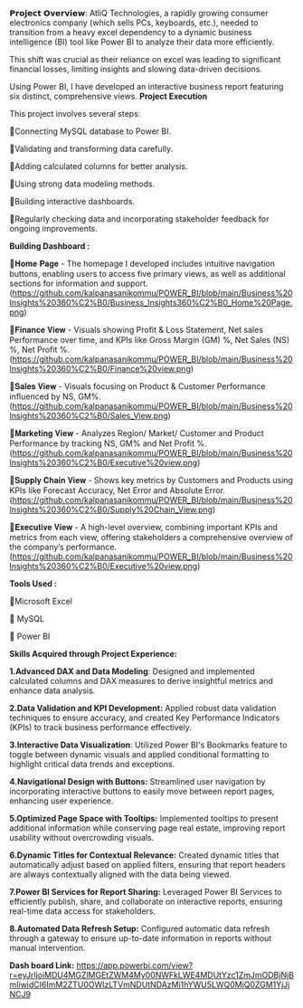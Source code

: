 𝗣𝗿𝗼𝗷𝗲𝗰𝘁 𝗢𝘃𝗲𝗿𝘃𝗶𝗲𝘄:
AtliQ Technologies, a rapidly growing consumer electronics company (which sells PCs, keyboards, etc.), needed to transition from a heavy excel dependency to a dynamic business intelligence (BI) tool like Power BI to analyze their data more efficiently.

This shift was crucial as their reliance on excel was leading to significant financial losses, limiting insights and slowing data-driven decisions.

Using Power BI, I have developed an interactive business report featuring six distinct, comprehensive views.
**Project Execution**

This project involves several steps:

🔸Connecting MySQL database to Power BI.

🔸Validating and transforming data carefully.

🔸Adding calculated columns for better analysis.

🔸Using strong data modeling methods.

🔸Building interactive dashboards.

🔸Regularly checking data and incorporating stakeholder feedback for ongoing improvements.

**Building Dashboard :**

🔹𝐇𝐨𝐦𝐞 𝐏𝐚𝐠𝐞 - The homepage I developed includes intuitive navigation buttons, enabling users to access five primary views, as well as additional sections for information and support.(https://github.com/kalpanasanikommu/POWER_BI/blob/main/Business%20Insights%20360%C2%B0/Business_Insights360%C2%B0_Home%20Page.png)

🔹𝐅𝐢𝐧𝐚𝐧𝐜𝐞 𝐕𝐢𝐞𝐰 - Visuals showing Profit & Loss Statement, Net sales Performance over time, and KPIs like Gross Margin (GM) %, Net Sales (NS) %, Net Profit %.
(https://github.com/kalpanasanikommu/POWER_BI/blob/main/Business%20Insights%20360%C2%B0/Finance%20view.png)

🔹𝐒𝐚𝐥𝐞𝐬 𝐕𝐢𝐞𝐰 - Visuals focusing on Product & Customer Performance influenced by NS, GM%.(https://github.com/kalpanasanikommu/POWER_BI/blob/main/Business%20Insights%20360%C2%B0/Sales_View.png)

🔹𝐌𝐚𝐫𝐤𝐞𝐭𝐢𝐧𝐠 𝐕𝐢𝐞𝐰 - Analyzes Region/ Market/ Customer and Product Performance by tracking NS, GM% and Net Profit %.(https://github.com/kalpanasanikommu/POWER_BI/blob/main/Business%20Insights%20360%C2%B0/Executive%20view.png)

🔹𝐒𝐮𝐩𝐩𝐥𝐲 𝐂𝐡𝐚𝐢𝐧 𝐕𝐢𝐞𝐰 - Shows key metrics by Customers and Products using KPIs like Forecast Accuracy, Net Error and Absolute Error.
(https://github.com/kalpanasanikommu/POWER_BI/blob/main/Business%20Insights%20360%C2%B0/Supply%20Chain_View.png)

🔹𝐄𝐱𝐞𝐜𝐮𝐭𝐢𝐯𝐞 𝐕𝐢𝐞𝐰 - A high-level overview, combining important KPIs and metrics from each view, offering stakeholders a comprehensive overview of the company’s performance.(https://github.com/kalpanasanikommu/POWER_BI/blob/main/Business%20Insights%20360%C2%B0/Executive%20view.png)


**Tools Used :**

🔸Microsoft Excel

🔸 MySQL

🔸 Power BI

**Skills Acquired through Project Experience:**

**1.Advanced DAX and Data Modeling**: Designed and implemented calculated columns and DAX measures to derive insightful metrics and enhance data analysis.

**2.Data Validation and KPI Development:** Applied robust data validation techniques to ensure accuracy, and created Key Performance Indicators (KPIs) to track business performance effectively.

**3.Interactive Data Visualization**: Utilized Power BI's Bookmarks feature to toggle between dynamic visuals and applied conditional formatting to highlight critical data trends and exceptions.

**4.Navigational Design with Buttons:** Streamlined user navigation by incorporating interactive buttons to easily move between report pages, enhancing user experience.

**5.Optimized Page Space with Tooltips:** Implemented tooltips to present additional information while conserving page real estate, improving report usability without overcrowding visuals.

**6.Dynamic Titles for Contextual Relevance:** Created dynamic titles that automatically adjust based on applied filters, ensuring that report headers are always contextually aligned with the data being viewed.

**7.Power BI Services for Report Sharing:** Leveraged Power BI Services to efficiently publish, share, and collaborate on interactive reports, ensuring real-time data access for stakeholders.

**8.Automated Data Refresh Setup:** Configured automatic data refresh through a gateway to ensure up-to-date information in reports without manual intervention.

**Dash board Link:** https://app.powerbi.com/view?r=eyJrIjoiMDU4MGZlMGEtZWM4My00NWFkLWE4MDUtYzc1ZmJmODBjNjBmIiwidCI6ImM2ZTU0OWIzLTVmNDUtNDAzMi1hYWU5LWQ0MjQ0ZGM1YjJjNCJ9
